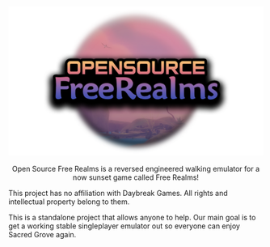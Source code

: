 <p align="center"><img src="res/OSFR.png"></p>

<p align="center">
Open Source Free Realms is a reversed engineered walking emulator for a now sunset game called Free Realms!

This project has no affiliation with Daybreak Games. All rights and intellectual property belong to them.

This is a standalone project that allows anyone to help. Our main goal is to get a working stable singleplayer emulator out so everyone can enjoy Sacred Grove again.
</p>
